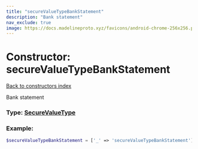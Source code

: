 ```yaml
---
title: "secureValueTypeBankStatement"
description: "Bank statement"
nav_exclude: true
image: https://docs.madelineproto.xyz/favicons/android-chrome-256x256.png
---
```

# Constructor: secureValueTypeBankStatement  
[Back to constructors index](/API_docs/constructors/index.html)



Bank statement




### Type: [SecureValueType](/API_docs/types/SecureValueType.html)


### Example:

```php
$secureValueTypeBankStatement = ['_' => 'secureValueTypeBankStatement'];
```  
